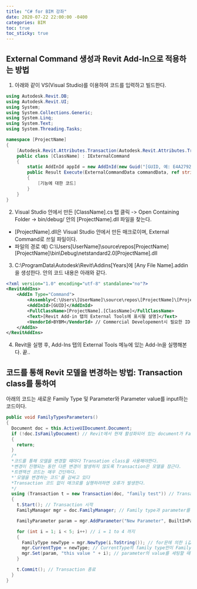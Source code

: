 ```yaml
---
title: "C# for BIM 강좌"
date: 2020-07-22 22:00:00 -0400
categories: BIM
toc: true
toc_sticky: true
---
```


## External Command 생성과 Revit Add-In으로 적용하는 방법

1. 아래와 같이 VS(Visual Studio)를 이용하여 코드를 입력하고 빌드한다. 
```c#
using Autodesk.Revit.DB;
using Autodesk.Revit.UI;
using System;
using System.Collections.Generic;
using System.Linq;
using System.Text;
using System.Threading.Tasks;

namespace [ProjectName]
{
    [Autodesk.Revit.Attributes.Transaction(Autodesk.Revit.Attributes.TransactionMode.ReadOnly)]
    public class [ClassName] : IExternalCommand
    {
        static AddInId appId = new AddInId(new Guid("[GUID, 예: E4A27922-E4EC-48F4-A39E-4E1232D5319D]")); // Guid = Globally unique id, VS의 Tools->Create Guid->5번 포맷으로 생성
        public Result Execute(ExternalCommandData commandData, ref string message, ElementSet elementSet)
        {
            [기능에 대한 코드]
        }
    }
}
```

2. Visual Studio 안에서 만든 [ClassName].cs 탭 클릭 -> Open Containing Folder -> bin/debug/ 안의 [ProjectName].dll 파일을 찾는다.
  * [ProjectName].dll은 Visual Studio 안에서 만든 매크로이며, External Command로 쓰일 파일이다.
  * 파일의 경로 예) C:\Users\[UserName]\source\repos\[ProjectName]\[ProjectName]\bin\Debug\netstandard2.0\[ProjectName].dll
  
3. C:\ProgramData\Autodesk\Revit\Addins\[Years]에 [Any File Name].addin을 생성한다. 안의 코드 내용은 아래와 같다.

```xml
<?xml version="1.0" encoding="utf-8" standalone="no"?>
<RevitAddIns>
	<AddIn Type="Command">
		<Assembly>C:\Users\[UserName]\source\repos\[ProjectName]\[ProjectName]\bin\Debug\netstandard2.0\[ProjectName].dll</Assembly>
		<AddInId>[GUID]</AddInId>
		<FullClassName>[ProjectName].[ClassName]</FullClassName>
		<Text>[Revit Add-in 탭의 External Tools에 표시될 설명]</Text>
		<VendorId>BYBM</VendorId> // Commercial Developement시 필요한 ID
	</AddIn>
</RevitAddIns>	
```

4. Revit을 실행 후, Add-Ins 탭의 External Tools 메뉴에 있는 Add-In을 실행해본다. 끝..

## 코드를 통해 Revit 모델을 변경하는 방법: Transaction class를 통하여

아래의 코드는 새로운 Family Type 및 Parameter와 Parameter value를 input하는 코드이다.
```c#
public void FamilyTypesParameters()
{
  Document doc = this.ActiveUIDocument.Document;
  if (!doc.IsFamilyDocument) // Revit에서 현재 활성화되어 있는 document가 FamilyDocument가 아니라면 아래 코드를 실행하지 않고 return한다.
  {
    return;
  }
  /*
  *코드를 통해 모델을 변경할 때마다 Transation class을 사용해야한다. 
  *변경이 진행되는 동안 다른 변경이 발생하지 않도록 Transaction은 모델을 잠근다. 
  *트랜잭션 코드는 매우 간단하다. 
  *'모델을 변경하는 코드'를 감싸고 있다
  *Transaction 코드 없이 매크로를 실행하려하면 오류가 발생한다. 
  */
  using (Transaction t = new Transaction(doc, "family test")) // Transaction(document, "transaction name")
  {
    t.Start(); // Transaction 시작
    FamilyManager mgr = doc.FamilyManager; // Family type과 parameter를 관리할 수 있는 FamilyManager를 변수로 저장.

    FamilyParameter param = mgr.AddParameter("New Parameter", BuiltInParameterGroup.PG_DATA, ParameterType.Text, false); // FamilyParameter Object로서의 param 변수 = ("Parameter Name", Parameter_group, Parameter_Type, bool(instace or type?))

    for (int i = 1; i < 5; i++) // i = 1 to 4 까지 
    {
      FamilyType newType = mgr.NewType(i.ToString()); // for문에 의한 i값(1,2,3,4)를 새로운 familytype으로 추가한다.
      mgr.CurrentType = newType; // CurrentType의 family type만이 FamilyManager 안에서 편집될 수 있기에 current type으로 바꿔준다.
      mgr.Set(param, "this value " + i); // parameter의 value를 세팅할 때 쓰인다. Set(FamilyParameter, Value)
    }

    t.Commit(); // Transaction 종료
  }
}
```
